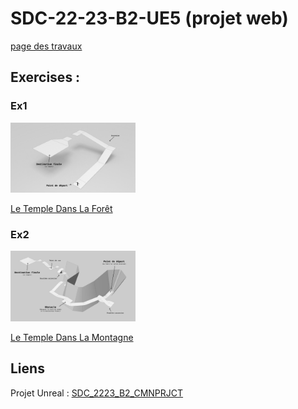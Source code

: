# SDC-22-23-B2-UE5 (projet web)

[page des travaux](https://jniac.github.io/SDC-22-23-B2-UE5/index.html)

## Exercises :

### Ex1
  <a href="exercises/Ex1/">
    <img width="200" src="exercises/Ex1/overview.jpg">
    <p>Le Temple Dans La Forêt</p>
  </a>

### Ex2
  <a href="exercises/Ex2/">
    <img width="200" src="exercises/Ex2/overview.jpg">
    <p>Le Temple Dans La Montagne</p>
  </a>

## Liens

Projet Unreal : [SDC_2223_B2_CMNPRJCT](https://github.com/jniac/SDC_2223_B2_CMNPRJCT)
